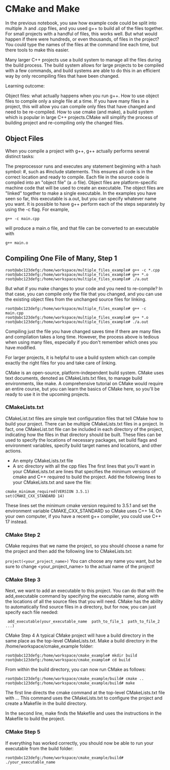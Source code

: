 # CMake and Make

In the previous notebook, you saw how example code could be split into multiple .h and .cpp files, and you used g++ to build all of the files together. For small projects with a handful of files, this works well. But what would happen if there were hundreds, or even thousands, of files in the project? You could type the names of the files at the command line each time, but there tools to make this easier.

Many larger C++ projects use a build system to manage all the files during the build process. The build system allows for large projects to be compiled with a few commands, and build systems are able to do this in an efficient way by only recompiling files that have been changed.

Learning outcome: 

Object files: what actually happens when you run g++.
How to use object files to compile only a single file at a time. If you have many files in a project, this will allow you can compile only files that have changed and need to be re-compiled.
How to use cmake (and make), a build system which is popular in large C++ projects.CMake will simplify the process of building project and re-compiling only the changed files.

## Object Files
When you compile a project with g++, g++ actually performs several distinct tasks:

The preprocessor runs and executes any statement beginning with a hash symbol: #, such as #include statements. This ensures all code is in the correct location and ready to compile.
Each file in the source code is compiled into an "object file" (a .o file). Object files are platform-specific machine code that will be used to create an executable.
The object files are "linked" together to make a single executable. In the examples you have seen so far, this executable is a.out, but you can specify whatever name you want.
It is possible to have g++ perform each of the steps separately by using the -c flag. For example,


``` g++ -c main.cpp ```

will produce a main.o file, and that file can be converted to an executable with


``` g++ main.o ```

## Compiling One File of Many, Step 1

```
root@abc123defg:/home/workspace/multiple_files_example# g++ -c *.cpp
root@abc123defg:/home/workspace/multiple_files_example# g++ *.o
root@abc123defg:/home/workspace/multiple_files_example# ./a.out

```
But what if you make changes to your code and you need to re-compile? In that case, you can compile only the file that you changed, and you can use the existing object files from the unchanged source files for linking.

```
root@abc123defg:/home/workspace/multiple_files_example# g++ -c main.cpp
root@abc123defg:/home/workspace/multiple_files_example# g++ *.o
root@abc123defg:/home/workspace/multiple_files_example# ./a.out
```

Compiling just the file you have changed saves time if there are many files and compilation takes a long time. However, the process above is tedious when using many files, especially if you don't remember which ones you have modified.

For larger projects, it is helpful to use a build system which can compile exactly the right files for you and take care of linking.

CMake is an open-source, platform-independent build system. CMake uses text documents, denoted as CMakeLists.txt files, to manage build environments, like make. A comprehensive tutorial on CMake would require an entire course, but you can learn the basics of CMake here, so you'll be ready to use it in the upcoming projects.

### CMakeLists.txt

CMakeList.txt files are simple text configuration files that tell CMake how to build your project. There can be multiple CMakeLists.txt files in a project. In fact, one CMakeList.txt file can be included in each directory of the project, indicating how the files in that directory should be built.
These files can be used to specify the locations of necessary packages, set build flags and environment variables, specify build target names and locations, and other actions.

 * An empty CMakeLists.txt file
 * A src directory with all the cpp files
The first lines that you'll want in your CMakeLists.txt are lines that specifies the minimum versions of cmake and C++ required to build the project. Add the following lines to your CMakeLists.txt and save the file:

```
cmake_minimum_required(VERSION 3.5.1)
set(CMAKE_CXX_STANDARD 14)
```
These lines set the minimum cmake version required to 3.5.1 and set the environment variable CMAKE_CXX_STANDARD so CMake uses C++ 14. On your own computer, if you have a recent g++ compiler, you could use C++ 17 instead.

### CMake Step 2
CMake requires that we name the project, so you should choose a name for the project and then add the following line to CMakeLists.txt:


``` project(<your_project_name>) ```
You can choose any name you want, but be sure to change <your_project_name> to the actual name of the project!

### CMake Step 3
Next, we want to add an executable to this project. You can do that with the add_executable command by specifying the executable name, along with the locations of all the source files that you will need. CMake has the ability to automatically find source files in a directory, but for now, you can just specify each file needed:


``` add_executable(your_executable_name  path_to_file_1  path_to_file_2 ...)```

CMake Step 4
A typical CMake project will have a build directory in the same place as the top-level CMakeLists.txt. Make a build directory in the /home/workspace/cmake_example folder:

```
root@abc123defg:/home/workspace/cmake_example# mkdir build
root@abc123defg:/home/workspace/cmake_example# cd build
```
From within the build directory, you can now run CMake as follows:

```
root@abc123defg:/home/workspace/cmake_example/build# cmake ..
root@abc123defg:/home/workspace/cmake_example/build# make
```

The first line directs the cmake command at the top-level CMakeLists.txt file with ... This command uses the CMakeLists.txt to configure the project and create a Makefile in the build directory.

In the second line, make finds the Makefile and uses the instructions in the Makefile to build the project.

### CMake Step 5
If everything has worked correctly, you should now be able to run your executable from the build folder:

```
root@abc123defg:/home/workspace/cmake_example/build# ./your_executable_name
```
